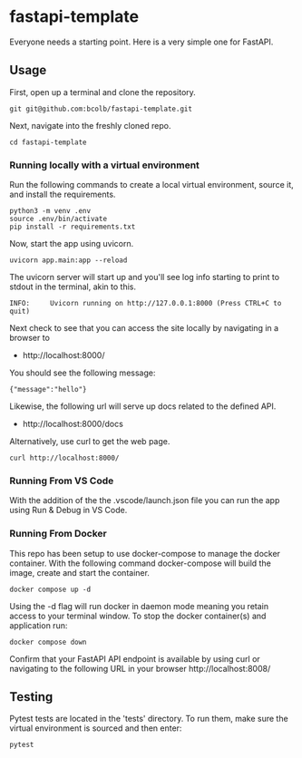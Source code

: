 # fastapi-template

Everyone needs a starting point. Here is a very simple one for FastAPI.

## Usage

First, open up a terminal and clone the repository.

```
git git@github.com:bcolb/fastapi-template.git
```

Next, navigate into the freshly cloned repo.

```
cd fastapi-template
```

### Running locally with a virtual environment

Run the following commands to create a local virtual environment, source it, and install the requirements.

```
python3 -m venv .env
source .env/bin/activate
pip install -r requirements.txt
```

Now, start the app using uvicorn.

```
uvicorn app.main:app --reload 
```

The uvicorn server will start up and you'll see log info starting to print to stdout in the terminal, akin to this.

```
INFO:     Uvicorn running on http://127.0.0.1:8000 (Press CTRL+C to quit)
```

Next check to see that you can access the site locally by navigating in a browser to 
- http://localhost:8000/

You should see the following message:

```
{"message":"hello"}
```

Likewise, the following url will serve up docs related to the defined API.
- http://localhost:8000/docs


Alternatively, use curl to get the web page.

```
curl http://localhost:8000/
```

### Running From VS Code

With the addition of the the .vscode/launch.json file you can run the app using Run & Debug in VS Code.

### Running From Docker

This repo has been setup to use docker-compose to manage the docker container. With the following command docker-compose will build the image, create and start the container.

```
docker compose up -d
```

Using the -d flag will run docker in daemon mode meaning you retain access to your terminal window. To stop the docker container(s) and application run:

```
docker compose down
```

Confirm that your FastAPI API endpoint is available by using curl or navigating to the following URL in your browser http://localhost:8008/


## Testing

Pytest tests are located in the 'tests' directory. To run them, make sure the virtual environment is sourced and then enter:

```
pytest
```
